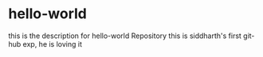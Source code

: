 # hello-world
this is the description for hello-world Repository
this is siddharth's first git-hub exp, he is loving it
